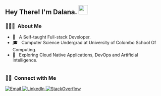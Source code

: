 ## Hey There! I'm Dalana. <img src="https://raw.githubusercontent.com/iampavangandhi/iampavangandhi/master/gifs/Hi.gif" width="30px"></h2>


<h3> 👨🏻‍💻 &nbsp;About Me </h3>

- 🤔 &nbsp; A Self-taught Full-stack Developer.
- 🎓 &nbsp; Computer Science Undergrad at University of Colombo School Of Computing.
- 🌱 &nbsp; Exploring Cloud Native Applications, DevOps and Artificial Intelligence.

<a href="https://github.com/dalanad">
  <img height="3em" src="https://github-readme-stats.vercel.app/api?username=dalanad&show_icons=true" />
</a>

<br/>

<h3> 🤝🏻 &nbsp;Connect with Me </h3>

<a href="mailto:dalana.dhar@gmail.com">
  <img alt="Email" src="https://img.shields.io/badge/Gmail-D14836?style=for-the-badge&logo=gmail&logoColor=white">
</a>

<a href="https://www.linkedin.com/in/dalanad/">
  <img alt="LinkedIn" src="https://img.shields.io/badge/LinkedIn-0077B5?style=for-the-badge&logo=linkedin&logoColor=white">
</a>

<a href="https://stackoverflow.com/users/9680830/dalana-pasindu">
  <img alt="StackOverflow" src="https://img.shields.io/badge/Stack_Overflow-FE7A16?style=for-the-badge&logo=stack-overflow&logoColor=white">
</a>
